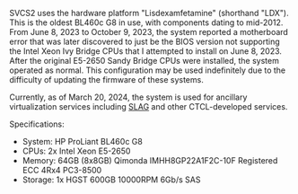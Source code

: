 SVCS2 uses the hardware platform "Lisdexamfetamine" (shorthand "LDX"). This is the oldest BL460c G8 in use, with components dating to mid-2012. From June 8, 2023 to October 9, 2023, the system reported a motherboard error that was later discovered to just be the BIOS version not supporting the Intel Xeon Ivy Bridge CPUs that I attempted to install on June 8, 2023. After the original E5-2650 Sandy Bridge CPUs were installed, the system operated as normal. This configuration may be used indefinitely due to the difficulty of updating the firmware of these systems.

Currently, as of March 20, 2024, the system is used for ancillary virtualization services including [SLAG](../slag/) and other CTCL-developed services.

Specifications:

- System: HP ProLiant BL460c G8
- CPUs: 2x Intel Xeon E5-2650
- Memory: 64GB (8x8GB) Qimonda IMHH8GP22A1F2C-10F Registered ECC 4Rx4 PC3-8500
- Storage: 1x HGST 600GB 10000RPM 6Gb/s SAS
